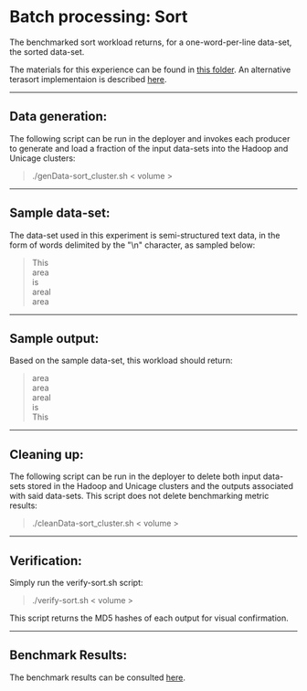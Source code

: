 # Batch processing: Sort

The benchmarked sort workload returns, for a one-word-per-line data-set, the sorted data-set.

The materials for this experience can be found in [this folder](../workloads/batch/sort). An alternative terasort implementaion is described [here](terasort.md). 

---
## Data generation:

The following script can be run in the deployer and invokes each producer to generate and load a fraction of the input data-sets into the Hadoop and Unicage clusters:

> ./genData-sort_cluster.sh < volume >

---
## Sample data-set:

The data-set used in this experiment is semi-structured text data, in the form of words delimited by the "\n" character, as sampled below:

>This\
>area\
>is\
>areal\
>area

---
## Sample output:

Based on the sample data-set, this workload should return:

>area\
>area\
>areal\
>is\
>This

---
## Cleaning up:

The following script can be run in the deployer to delete both input data-sets stored in the Hadoop and Unicage clusters and the outputs associated with said data-sets. This script does not delete benchmarking metric results:

> ./cleanData-sort_cluster.sh < volume >

---
## Verification:

Simply run the verify-sort.sh script:

> ./verify-sort.sh < volume >

This script returns the MD5 hashes of each output for visual confirmation.


---
## Benchmark Results:

The benchmark results can be consulted [here](../benchmarks/benchmark-results/benchmark-results.md).
